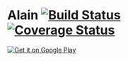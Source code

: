 # Alain [![Build Status](https://travis-ci.org/sergile/alain-android.svg?branch=master)](https://travis-ci.org/sergile/alain-android) [![Coverage Status](https://coveralls.io/repos/github/sergile/alain-android/badge.svg?branch=master)](https://coveralls.io/github/sergile/alain-android?branch=master)


<a href="https://play.google.com/store/apps/details?id=net.bradbowie.alain">
  <img alt="Get it on Google Play" src="http://steverichey.github.io/google-play-badge-svg/img/en_get.svg" />
</a>
